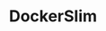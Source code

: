 ---
git: https://github.com/docker-slim/docker-slim
logohandle: dockerslim
sort: dockerslim
title: DockerSlim
website: https://dockersl.im/
---